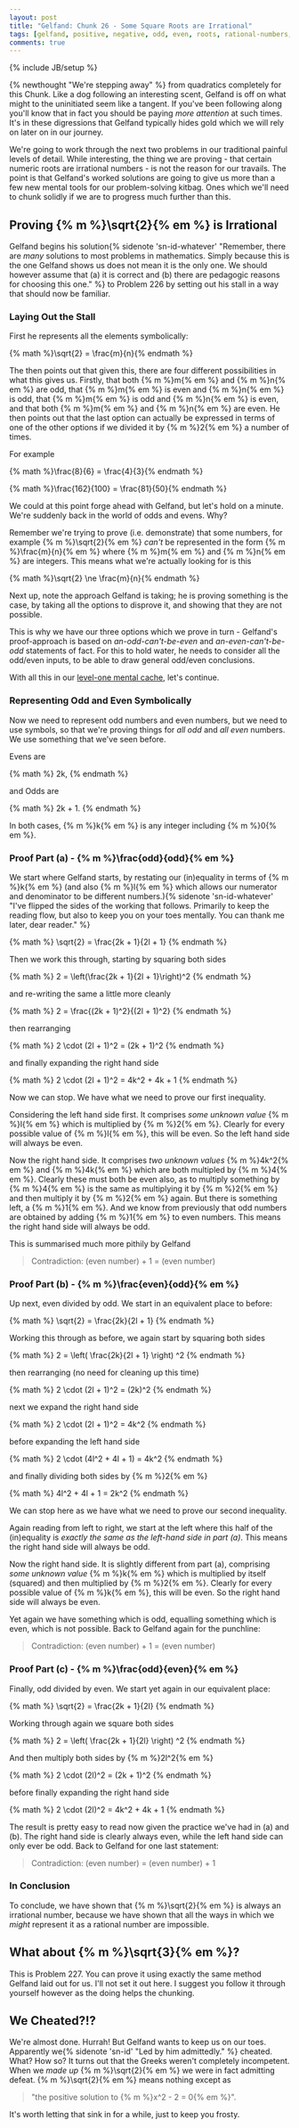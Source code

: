 ```yaml
---
layout: post
title: "Gelfand: Chunk 26 - Some Square Roots are Irrational"
tags: [gelfand, positive, negative, odd, even, roots, rational-numbers, irrational-numbers]
comments: true
---
```

{% include JB/setup %}

{% newthought "We're stepping away" %} from quadratics completely for this Chunk.  Like a dog following an interesting scent, Gelfand is off on what might to the uninitiated seem like a tangent.  If you've been following along you'll know that in fact you should be paying _more attention_ at such times.  It's in these digressions that Gelfand typically hides gold which we will rely on later on in our journey.

We're going to work through the next two problems in our traditional painful levels of detail.  While interesting, the thing we are proving - that certain numeric roots are irrational numbers - is not the reason for our travails.  The point is that Gelfand's worked solutions are going to give us more than a few new mental tools for our problem-solving kitbag.  Ones which we'll need to chunk solidly if we are to progress much further than this.

## Proving {% m %}\sqrt{2}{% em %} is Irrational
Gelfand begins his solution{% sidenote 'sn-id-whatever' "Remember, there are _many_ solutions to most problems in mathematics.  Simply because this is the one Gelfand shows us does not mean it is the only one.  We should however assume that (a) it is correct and (b) there are pedagogic reasons for choosing this one." %} to Problem 226 by setting out his stall in a way that should now be familiar.  

### Laying Out the Stall
First he represents all the elements symbolically:

{% math %}\sqrt{2} = \frac{m}{n}{% endmath %}

The then points out that given this, there are four different possibilities in what this gives us.  Firstly, that both {% m %}m{% em %} and {% m %}n{% em %} are odd, that {% m %}m{% em %} is even and {% m %}n{% em %} is odd, that {% m %}m{% em %} is odd and {% m %}n{% em %} is even, and that both {% m %}m{% em %} and {% m %}n{% em %} are even.  He then points out that the last option can actually be expressed in terms of one of the other options if we divided it by {% m %}2{% em %} a number of times.

For example

{% math %}\frac{8}{6} = \frac{4}{3}{% endmath %}

{% math %}\frac{162}{100} = \frac{81}{50}{% endmath %}

We could at this point forge ahead with Gelfand, but let's hold on a minute.  We're suddenly back in the world of odds and evens.  Why?

Remember we're trying to prove (i.e. demonstrate) that some numbers, for example   {% m %}\sqrt{2}{% em %} _can't_ be represented in the form {% m %}\frac{m}{n}{% em %} where {% m %}m{% em %} and {% m %}n{% em %} are integers.  This means what we're actually looking for is this

{% math %}\sqrt{2} \ne \frac{m}{n}{% endmath %}

Next up, note the approach Gelfand is taking; he is proving something is the case, by taking all the options to disprove it, and showing that they are not possible.

This is why we have our three options which we prove in turn - Gelfand's proof-approach is based on _an-odd-can't-be-even_ and _an-even-can't-be-odd_ statements of fact.  For this to hold water, he needs to consider all the odd/even inputs, to be able to draw general odd/even conclusions.

With all this in our [level-one mental cache](https://en.wikipedia.org/wiki/CPU_cache), let's continue.

### Representing Odd and Even Symbolically
Now we need to represent odd numbers and even numbers, but we need to use symbols, so that we're proving things for _all odd_ and _all even_ numbers.  We use something that we've seen before.  

Evens are

{% math %} 2k, {% endmath %}

and Odds are

{% math %} 2k + 1. {% endmath %}

In both cases, {% m %}k{% em %} is any integer including {% m %}0{% em %}.  

### Proof Part (a) - {% m %}\frac{odd}{odd}{% em %}
We start where Gelfand starts, by restating our (in)equality in terms of {% m %}k{% em %} (and also {% m %}l{% em %} which allows our numerator and denominator to be different numbers.){% sidenote 'sn-id-whatever' "I've flipped the sides of the working that follows.  Primarily to keep the reading flow, but also to keep you on your toes mentally.  You can thank me later, dear reader." %}

{% math %} \sqrt{2} = \frac{2k + 1}{2l + 1} {% endmath %}

Then we work this through, starting by squaring both sides

{% math %} 2 = \left(\frac{2k + 1}{2l + 1}\right)^2 {% endmath %}

and re-writing the same a little more cleanly

{% math %} 2 = \frac{(2k + 1)^2}{(2l + 1)^2} {% endmath %}

then rearranging

{% math %} 2 \cdot (2l + 1)^2 = (2k + 1)^2 {% endmath %}

and finally expanding the right hand side

{% math %} 2 \cdot (2l + 1)^2 = 4k^2 + 4k + 1 {% endmath %}

Now we can stop.  We have what we need to prove our first inequality.  

Considering the left hand side first.  It comprises _some unknown value_ {% m %}l{% em %} which is multiplied by {% m %}2{% em %}.  Clearly for every possible value of {% m %}l{% em %}, this will be even.  So the left hand side will always be even.

Now the right hand side. It comprises _two unknown values_ {% m %}4k^2{% em %} and {% m %}4k{% em %} which are both multipled by {% m %}4{% em %}. Clearly these must both be even also, as to multiply something by {% m %}4{% em %} is the same as multiplying it by {% m %}2{% em %} and then multiply it by {% m %}2{% em %} again.  But there is something left, a {% m %}1{% em %}. And we know from previously that odd numbers are obtained by adding {% m %}1{% em %} to even numbers.  This means the right hand side will always be odd.

This is summarised much more pithily by Gelfand

> Contradiction: (even number) + 1 = (even number)
 
### Proof Part (b) - {% m %}\frac{even}{odd}{% em %}
Up next, even divided by odd.  We start in an equivalent place to before:

{% math %} \sqrt{2} = \frac{2k}{2l + 1} {% endmath %}

Working this through as before, we again start by squaring both sides

{% math %} 2 = \left( \frac{2k}{2l + 1} \right) ^2 {% endmath %}

then rearranging (no need for cleaning up this time)

{% math %} 2 \cdot (2l + 1)^2 = (2k)^2 {% endmath %}

next we expand the right hand side

{% math %} 2 \cdot (2l + 1)^2 = 4k^2 {% endmath %}

before expanding the left hand side

{% math %} 2 \cdot (4l^2 + 4l + 1) = 4k^2 {% endmath %}

and finally dividing both sides by {% m %}2{% em %}

{% math %} 4l^2 + 4l + 1 = 2k^2 {% endmath %}

We can stop here as we have what we need to prove our second inequality.

Again reading from left to right, we start at the left where this half of the (in)equality is _exactly the same as the left-hand side in part (a)_.  This means the right hand side will always be odd.

Now the right hand side. It is slightly different from part (a), comprising _some unknown value_ {% m %}k{% em %} which is multiplied by itself (squared) and then multiplied by {% m %}2{% em %}.  Clearly for every possible value of {% m %}k{% em %}, this will be even.  So the right hand side will always be even.

Yet again we have something which is odd, equalling something which is even, which is not possible.  Back to Gelfand again for the punchline:

> Contradiction: (even number) + 1 = (even number)
  
### Proof Part (c) - {% m %}\frac{odd}{even}{% em %}
Finally, odd divided by even.  We start yet again in our equivalent place:

{% math %} \sqrt{2} = \frac{2k + 1}{2l} {% endmath %}

Working through again we square both sides

{% math %} 2 = \left( \frac{2k + 1}{2l} \right) ^2 {% endmath %}

And then multiply both sides by {% m %}2l^2{% em %}

{% math %} 2 \cdot (2l)^2 = (2k + 1)^2 {% endmath %}

before finally expanding the right hand side

{% math %} 2 \cdot (2l)^2 = 4k^2 + 4k + 1 {% endmath %}

The result is pretty easy to read now given the practice we've had in (a) and (b).  The right hand side is clearly always even, while the left hand side can only ever be odd.  Back to Gelfand for one last statement:

> Contradiction: (even number) = (even number) + 1
 
### In Conclusion
To conclude, we have shown that {% m %}\sqrt{2}{% em %} is always an irrational number, because we have shown that all the ways in which we _might_ represent it as a rational number are impossible.

## What about {% m %}\sqrt{3}{% em %}?
This is Problem 227.  You can prove it using exactly the same method Gelfand laid out for us.  I'll not set it out here.  I suggest you follow it through yourself however as the doing helps the chunking.

## We Cheated?!?
We're almost done.  Hurrah!  But Gelfand wants to keep us on our toes.  Apparently we{% sidenote 'sn-id' "Led by him admittedly." %} cheated.  What? How so?  It turns out that the Greeks weren't completely incompetent. When we _made up_ {% m %}\sqrt{2}{% em %} we were in fact admitting defeat.  {% m %}\sqrt{2}{% em %} means nothing except as 

> "the positive solution to {% m %}x^2 - 2 = 0{% em %}".  

It's worth letting that sink in for a while, just to keep you frosty.
